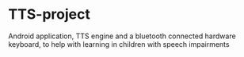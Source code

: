 # TTS-project
Android application, TTS engine and a bluetooth connected hardware keyboard, to help with learning in children with speech impairments
